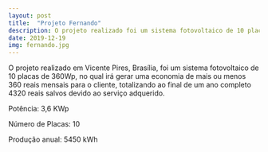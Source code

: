 ```yaml
---
layout: post
title:  "Projeto Fernando"
description: O projeto realizado foi um sistema fotovoltaico de 10 placas no  [...]
date: 2019-12-19
img: fernando.jpg
---
```


O projeto realizado em Vicente Pires, Brasília, foi um sistema fotovoltaico de 10 placas de 360Wp, no qual irá gerar uma economia de mais ou menos 360 reais mensais para o cliente, totalizando ao final de um ano completo 4320 reais salvos devido ao serviço adquerido. 

Potência: 3,6 KWp

Número de Placas: 10

Produção anual: 5450 kWh
